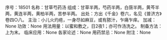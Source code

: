 序号：18501
名称：甘草芍药汤
组成：甘草半两，芍药半两，白蔹半两，黄芩半两，黄连半两，黄柏半两，苦参半两。
出处：方出《千金》卷六，名见《普济方》卷四○八。
主治：小儿火灼疮，一身尽如麻豆，或有脓汁，乍痛乍痒。
加减：None
功效：None
用法用量：以蜜和敷之，日2夜1；亦可作汤洗之。
制备方法：上为末。
临床应用：None
各家论述：None
用药禁忌：None
附注：None
